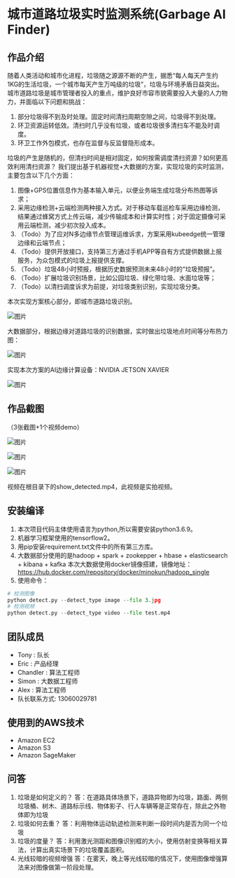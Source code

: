 # 城市道路垃圾实时监测系统(Garbage AI Finder)

## 作品介绍

随着人类活动和城市化进程，垃圾随之源源不断的产生，据悉“每人每天产生约1KG的生活垃圾，一个城市每天产生万吨级的垃圾”，垃圾与环境矛盾日益突出。
城市道路垃圾是城市管理者投入的重点，维护良好市容市貌需要投入大量的人力物力，并面临以下问题和挑战：
1. 部分垃圾得不到及时处理。固定时间清扫周期空隙之间，垃圾得不到处理。
2. 环卫资源运转低效。清扫时几乎没有垃圾，或者垃圾很多清扫车不能及时调度。
3. 环卫工作外包模式，也存在监督与反监督隐形成本。

垃圾的产生是随机的，但清扫时间是相对固定，如何按需调度清扫资源？如何更高效利用清扫资源？
我们提出基于机器视觉+大数据的方案，实现垃圾的实时监测，主要包含以下几个方面：
1. 图像+GPS位置信息作为基本输入单元，以便业务端生成垃圾分布热图等诉求；
1. 采用边缘检测+云端检测两种接入方式。对于移动车载巡检车采用边缘检测，结果通过蜂窝方式上传云端，减少传输成本和计算实时性；对于固定摄像可采用云端检测，减少初次投入成本。
1. （Todo）为了应对N多边缘节点管理运维诉求，方案采用kubeedge统一管理边缘和云端节点；
1. （Todo）提供开放接口，支持第三方通过手机APP等自有方式提供数据上报服务，为众包模式的垃圾上报提供支撑。
1. （Todo）垃圾48小时预报，根据历史数据预测未来48小时的“垃圾预报”。
1. （Todo）扩展垃圾识别场景，比如公园垃圾、绿化带垃圾、水面垃圾等；
1. （Todo）以清扫调度诉求为前提，对垃圾类别识别，实现垃圾分类。


本次实现方案核心部分，即城市道路垃圾识别。

![图片](img/d34001a0-f126-11ea-8d9d-87ca568f0129.jpg)

大数据部分，根据边缘对道路垃圾的识别数据，实时做出垃圾地点时间等分布热力图：

![图片](img/BigDataRubbish.jpg)


实现本次方案的AI边缘计算设备：NVIDIA JETSON XAVIER

![图片](img/8350c22362cf034acba1a4920a997fc.jpg)

## 作品截图
（3张截图+1个视频demo）

![图片](img/detected_result1.jpg)

![图片](img/detected_result2.jpg)

![图片](img/detected_result3.jpg)

视频在根目录下的show_detected.mp4，此视频是实拍视频。

## 安装编译
1. 本次项目代码主体使用语言为python,所以需要安装python3.6.9。
1. 机器学习框架使用的tensorflow2。
1. 用pip安装requirement.txt文件中的所有第三方库。
1. 大数据部分使用的是hadoop + spark + zookepper + hbase + elasticsearch + kibana + kafka
本次大数据使用docker镜像搭建，镜像地址：https://hub.docker.com/repository/docker/minokun/hadoop_single
1. 使用命令：
```python
# 检测图像
python detect.py --detect_type image --file 3.jpg
# 检测视频
python detect.py --detect_type video --file test.mp4
```


## 团队成员
- Tony : 队长
- Eric : 产品经理
- Chandler : 算法工程师
- Simon : 大数据工程师
- Alex : 算法工程师
- 队长联系方式: 13060029781

## 使用到的AWS技术
- Amazon EC2
- Amazon S3
- Amazon SageMaker

## 问答
1. 垃圾是如何定义的？
答：在道路具体场景下，道路异物即为垃圾，路面、两侧垃圾桶、树木、道路标示线、物体影子、行人车辆等是正常存在，除此之外物体即为垃圾
1. 垃圾如何去重？
答：利用物体运动轨迹检测来判断一段时间内是否为同一个垃圾
2. 垃圾的度量？
答：利用激光测距和图像识别框的大小，使用仿射变换等相关算法，计算出真实场景下的垃圾覆盖面积。
3. 光线较暗的视频增强
答：在雾天，晚上等光线较暗的情况下，使用图像增强算法来对图像做第一阶段处理。